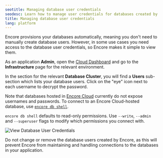 ```yaml
---
seotitle: Managing database user credentials
seodesc: Learn how to manage user credentials for databases created by Encore.
title: Managing database user credentials
lang: platform
---
```


Encore provisions your databases automatically, meaning you don't need to manually create database users. However, in some use cases you need access to the database user credentials, so Encore makes it simple to view them.

As an application **Admin**, open the [Cloud Dashboard](https://app.encore.dev) and go to the **Infrastructure** page for the relevant environment.

In the section for the relevant **Database Cluster**, you will find a **Users** sub-section which lists your database users. Click on the "eye" icon next to each username to decrypt the password.

Note that databases hosted in [Encore Cloud](/docs/deploy/infra#encore-cloud) currently do not expose usernames and passwords.
To connect to an Encore Cloud-hosted database, use [`encore db shell`](https://encore.dev/docs/primitives/databases#connecting-to-databases).

`encore db shell` defaults to read-only permissions. Use `--write`, `--admin` and `--superuser` flags to modify which permissions you connect with.

<img src="/assets/docs/db-user.png" title="View Database User Credentials"/>

<Callout type="important">

Do not change or remove the database users created by Encore, as this will prevent Encore from maintaining and handling connections to the databases in your application.

</Callout>
